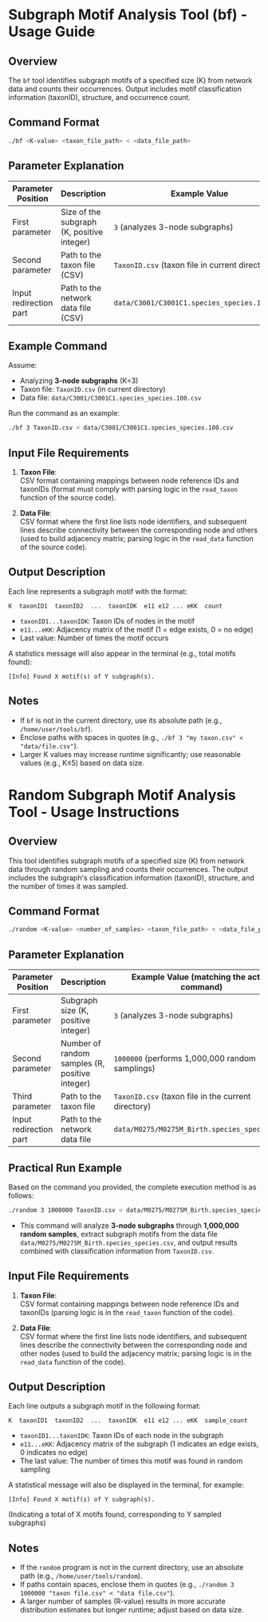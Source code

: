 # Subgraph Motif Analysis Tool (bf) - Usage Guide

## Overview
The `bf` tool identifies subgraph motifs of a specified size (K) from network data and counts their occurrences. Output includes motif classification information (taxonID), structure, and occurrence count.


## Command Format
```bash
./bf <K-value> <taxon_file_path> < <data_file_path>
```


## Parameter Explanation
| Parameter Position       | Description                                  | Example Value                                  |
|--------------------------|----------------------------------------------|------------------------------------------------|
| First parameter          | Size of the subgraph (K, positive integer)   | `3` (analyzes 3-node subgraphs)                |
| Second parameter         | Path to the taxon file (CSV)                  | `TaxonID.csv` (taxon file in current directory) |
| Input redirection part   | Path to the network data file (CSV)           | `data/C3001/C3001C1.species_species.100.csv`   |


## Example Command
Assume:
- Analyzing **3-node subgraphs** (K=3)
- Taxon file: `TaxonID.csv` (in current directory)
- Data file: `data/C3001/C3001C1.species_species.100.csv`

Run the command as an example:
```bash
./bf 3 TaxonID.csv < data/C3001/C3001C1.species_species.100.csv
```


## Input File Requirements
1. **Taxon File**:  
   CSV format containing mappings between node reference IDs and taxonIDs (format must comply with parsing logic in the `read_taxon` function of the source code).

2. **Data File**:  
   CSV format where the first line lists node identifiers, and subsequent lines describe connectivity between the corresponding node and others (used to build adjacency matrix; parsing logic in the `read_data` function of the source code).


## Output Description
Each line represents a subgraph motif with the format:
```
K  taxonID1  taxonID2  ...  taxonIDK  e11 e12 ... eKK  count
```
- `taxonID1...taxonIDK`: Taxon IDs of nodes in the motif
- `e11...eKK`: Adjacency matrix of the motif (1 = edge exists, 0 = no edge)
- Last value: Number of times the motif occurs

A statistics message will also appear in the terminal (e.g., total motifs found):
```
[Info] Found X motif(s) of Y subgraph(s).
```


## Notes
- If `bf` is not in the current directory, use its absolute path (e.g., `/home/user/tools/bf`).
- Enclose paths with spaces in quotes (e.g., `./bf 3 "my taxon.csv" < "data/file.csv"`).
- Larger K values may increase runtime significantly; use reasonable values (e.g., K≤5) based on data size.


# Random Subgraph Motif Analysis Tool - Usage Instructions

## Overview
This tool identifies subgraph motifs of a specified size (K) from network data through random sampling and counts their occurrences. The output includes the subgraph's classification information (taxonID), structure, and the number of times it was sampled.


## Command Format
```bash
./random <K-value> <number_of_samples> <taxon_file_path> < <data_file_path>
```


## Parameter Explanation
| Parameter Position       | Description                          | Example Value (matching the actual command) |
|--------------------------|--------------------------------------|---------------------------------------------|
| First parameter          | Subgraph size (K, positive integer)  | `3` (analyzes 3-node subgraphs)             |
| Second parameter         | Number of random samples (R, positive integer) | `1000000` (performs 1,000,000 random samplings) |
| Third parameter          | Path to the taxon file               | `TaxonID.csv` (taxon file in the current directory) |
| Input redirection part   | Path to the network data file        | `data/M0275/M0275M_Birth.species_species.csv` |


## Practical Run Example
Based on the command you provided, the complete execution method is as follows:
```bash
./random 3 1000000 TaxonID.csv < data/M0275/M0275M_Birth.species_species.csv
```
- This command will analyze **3-node subgraphs** through **1,000,000 random samples**, extract subgraph motifs from the data file `data/M0275/M0275M_Birth.species_species.csv`, and output results combined with classification information from `TaxonID.csv`.


## Input File Requirements
1. **Taxon File**:  
   CSV format containing mappings between node reference IDs and taxonIDs (parsing logic is in the `read_taxon` function of the code).

2. **Data File**:  
   CSV format where the first line lists node identifiers, and subsequent lines describe the connectivity between the corresponding node and other nodes (used to build the adjacency matrix; parsing logic is in the `read_data` function of the code).


## Output Description
Each line outputs a subgraph motif in the following format:
```
K  taxonID1  taxonID2  ...  taxonIDK  e11 e12 ... eKK  sample_count
```
- `taxonID1...taxonIDK`: Taxon IDs of each node in the subgraph
- `e11...eKK`: Adjacency matrix of the subgraph (1 indicates an edge exists, 0 indicates no edge)
- The last value: The number of times this motif was found in random sampling

A statistical message will also be displayed in the terminal, for example:
```
[Info] Found X motif(s) of Y subgraph(s).
```
(Indicating a total of X motifs found, corresponding to Y sampled subgraphs)


## Notes
- If the `random` program is not in the current directory, use an absolute path (e.g., `/home/user/tools/random`).
- If paths contain spaces, enclose them in quotes (e.g., `./random 3 1000000 "taxon file.csv" < "data file.csv"`).
- A larger number of samples (R-value) results in more accurate distribution estimates but longer runtime; adjust based on data size.
